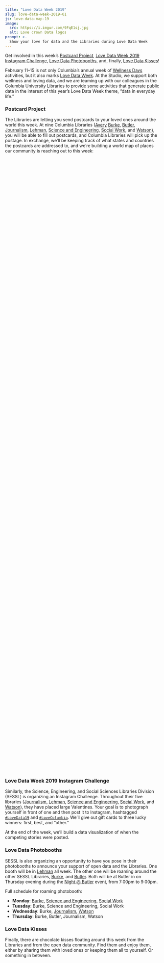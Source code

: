 ```yaml
---
title: "Love Data Week 2019"
slug: love-data-week-2019-01
js: love-data-map-19
image:
  src: https://i.imgur.com/9FqE1sj.jpg
  alt: Love crown Data logos
prompt: >-
  Show your love for data and the Libraries during Love Data Week
---
```


Get involved in this week’s [Postcard Project](#s-postcard-project), [Love Data
Week 2019 Instagram Challenge](#s-love-data-week-2019-instagram-challenge),
[Love Data Photobooths](#s-love-data-photobooths), and,
finally, [Love Data Kisses](#s-love-data-kisses)!

February 11–15 is not only Columbia’s annual week of [Wellness
Days](https://universitylife.columbia.edu/wellness-days-columbia-schedule)
activities, but it also marks [Love Data Week](https://lovedataweek.org/). At
the Studio, we support both wellness and loving data, and we are teaming up
with our colleagues in the Columbia University Libraries to provide some
activities that generate public data in the interest of this year’s Love Data
Week theme, “data in everyday life.”

### Postcard Project

The Libraries are letting you send postcards to your loved ones around the
world this week. At nine Columbia Libraries
([Avery](https://library.columbia.edu/locations/avery.html)
[Burke](https://library.columbia.edu/locations/burke.html),
[Butler](https://library.columbia.edu/locations/butler.html),
[Journalism](https://library.columbia.edu/locations/journalism.html),
[Lehman](https://library.columbia.edu/locations/lehman.html), [Science and
Engineering](https://library.columbia.edu/locations/science-engineering.html),
[Social Work](https://library.columbia.edu/locations/social-work.html), and
[Watson](https://library.columbia.edu/locations/business.html)), you will be
able to fill out postcards, and Columbia Libraries will pick up the postage.
In exchange, we’ll be keeping track of what states and countries the postcards
are addressed to, and we’re building a world map of places our community is
reaching out to this week:

<div id="love-data-map-19" style="height: 50vh"></div>
<div id="love-data-map-19-legend" class="mb-3 w-100"></div>

### Love Data Week 2019 Instagram Challenge

Similarly, the Science, Engineering, and Social Sciences Libraries Division
(SESSL) is organizing an Instagram Challenge. Throughout their five libraries
([Journalism](https://library.columbia.edu/locations/journalism.html),
[Lehman](https://library.columbia.edu/locations/lehman.html), [Science and
Engineering](https://library.columbia.edu/locations/science-engineering.html),
[Social Work](https://library.columbia.edu/locations/social-work.html), and
[Watson](https://library.columbia.edu/locations/business.html)), they have
placed large Valentines. Your goal is to photograph yourself in front of one
and then post it to Instagram, hashtagged
[`#LoveData19`](https://www.instagram.com/explore/tags/lovedata19/) and
[`#LoveColumbia`](https://www.instagram.com/explore/tags/lovecolumbia/). We’ll
give out gift cards to three lucky winners: first, best, and “other.”

At the end of the week, we’ll build a data visualization of when the competing
stories were posted.

### Love Data Photobooths

SESSL is also organizing an opportunity to have you pose in their
photobooths to announce your support of open data and the Libraries.
One booth will be in
[Lehman](https://library.columbia.edu/locations/lehman.html) all week. The
other one will be roaming around the other SESSL Libraries,
[Burke](https://library.columbia.edu/locations/burke.html), and
[Butler](https://library.columbia.edu/locations/butler.html). Both will be at
Butler in on Thursday evening during the [Night @
Butler](https://events.columbia.edu/cal/event/eventView.do?b=de&calPath=%2Fpublic%2Fcals%2FMainCal&guid=CAL-00bb9e25-68a32c67-0168-a4614696-00000965events@columbia.edu&recurrenceId=) event, from 7:00pm to 9:00pm.

Full schedule for roaming photobooth:

* **Monday**: [Burke](https://library.columbia.edu/locations/burke.html),
[Science and Engineering](https://library.columbia.edu/locations/science-engineering.html), [Social
Work](https://library.columbia.edu/locations/social-work.html)
* **Tuesday**: Burke, Science and Engineering, Social Work
* **Wednesday**: Burke, [Journalism](https://library.columbia.edu/locations/journalism.html), [Watson](https://library.columbia.edu/locations/business.html)
* **Thursday**: Burke, Butler, Journalism, Watson

### Love Data Kisses

Finally, there are chocolate kisses floating around this week from the
Libraries and from the open data community. Find them and enjoy them, either
by sharing them with loved ones or keeping them all to yourself. Or something
in between. 
